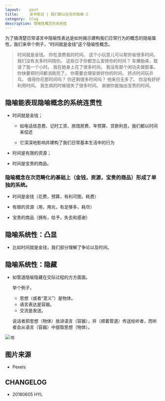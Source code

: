 ```yaml
---
layout:    post
title:     读书笔记 | 我们赖以生存的隐喻-2
category:  blog
description: 隐喻性概念的系统性
---
```


为了搞清楚日常语言中隐喻性表达是如何揭示建构我们日常行为的概念的隐喻属性，我们来举个例子，“时间就是金钱”这个隐喻性概念。

> 时间就是金钱。
  你在浪费我的时间。
  这个小玩意儿可以帮你省很多时间。
  我们没有太多时间陪你。
  这些日子你都怎么安排你的时间？
  车爆胎来，耽误了我一个小时。
  我在她身上花了很多时间。
  我没有那个闲功夫做那事。
  你快要把时间都消耗完了。
  你需要合理安排好你的时间。
  挤点时间玩乒乓。
  值得你花那时间吗？
  你还剩很多时间吗？
  他来日无多了。
  你没有好好利用时间。
  我生病的时候错失了很多时间。
  谢谢你能抽出宝贵的时间。


## 隐喻能表现隐喻概念的系统连贯性

- 时间就是金钱；

  - 如电话信息费、记时工资、旅馆房费、年预算、贷款利息，我们都以时间来偿还
  
  - 它深深地影响并建构了我们日常基本生活中的行为

- 时间是有限的资源；

- 时间是宝贵的商品。


### 隐喻概念在次范畴化的基础上（金钱，资源，宝贵的商品）形成了单独的系统。

- 时间是金钱（花费，预算，有利可图，耗费）
  
- 有限的资源（用，用光，有足够多，耗尽）
  
- 宝贵的商品（拥有，给予，失去和感谢）
  
## 隐喻系统性：凸显

- 比如时间就是金钱，我们部分理解了争论以及时间。


## 隐喻系统性：隐藏

- 如管道隐喻隐藏在交际过程的方方面面。

  举个例子，
  
  - 思想（或者“意义”）是物体。
  - 语言表达是容器。
  - 交流是发送。
  
  说话者把思想（物体）放进语言（容器），并（顺着管道）传送给听者，而听者会从语言（容器）中提取思想（物体）。




![书](https://images.pexels.com/photos/415061/pexels-photo-415061.jpeg?cs=srgb&dl=blur-book-book-pages-415061.jpg&fm=jpg)


## 图片来源

- Pexels

## CHANGELOG

- 20180605 HYL
